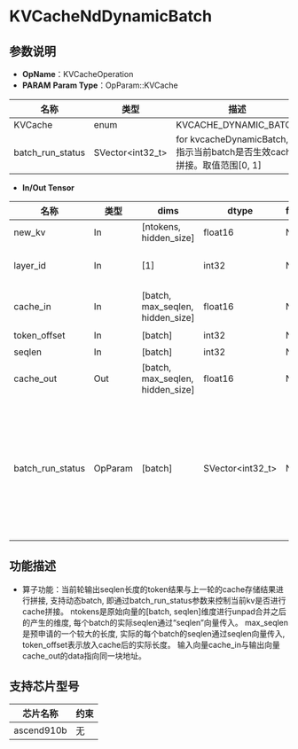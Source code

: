 # KVCacheNdDynamicBatch
## 参数说明
- **OpName**：KVCacheOperation
- **PARAM**
**Param Type**：OpParam::KVCache
 
| 名称  | 类型  | 描述 |
| ------------ | ------------ | ------------ |
| KVCache | enum  | KVCACHE_DYNAMIC_BATCH |
|batch_run_status|SVector<int32_t>|for kvcacheDynamicBatch, 指示当前batch是否生效cache拼接。取值范围[0, 1] |
- **In/Out Tensor**
 
|名称 | 类型  | dims  | dtype  |format|描述|
| ------------ | ------------ | ------------ | ------------ |------------ |------------ |
|  new_kv|In  |[ntokens, hidden_size]|float16|ND||
| layer_id  |  In| [1]| int32|ND|当前层的ID|
|  cache_in | In|[batch, max_seqlen, hidden_size]| float16|ND|缓存的K或V|
|  token_offset | In| [batch]| int32|ND|可选|
|  seqlen | In|[batch]| int32|ND|可选|
|  cache_out | Out| [batch, max_seqlen, hidden_size]| float16|ND|新的K或V|
|  batch_run_status | OpParam| [batch]| SVector<int32_t>|ND|指示当前batch是否生效cache拼接。取值范围[0, 1]|
 
## 功能描述
- 算子功能：当前轮输出seqlen长度的token结果与上一轮的cache存储结果进行拼接, 支持动态batch, 即通过batch_run_status参数来控制当前kv是否进行cache拼接。
ntokens是原始向量的[batch, seqlen]维度进行unpad合并之后的产生的维度, 每个batch的实际seqlen通过“seqlen”向量传入。
max_seqlen是预申请的一个较大的长度, 实际的每个batch的seqlen通过seqlen向量传入, token_offset表示放入cache后的实际长度。
输入向量cache_in与输出向量cache_out的data指向同一块地址。
 
## 支持芯片型号
 
|芯片名称|约束 | 
| ------------ | ------------ | 
|  ascend910b| 无|